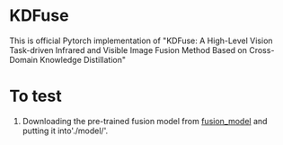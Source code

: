 # KDFuse
This is official Pytorch implementation of "KDFuse: A High-Level Vision Task-driven Infrared and Visible Image Fusion Method Based on Cross-Domain Knowledge Distillation"
# To test
1. Downloading the pre-trained fusion model from [fusion_model](https://pan.baidu.com/s/1LDIAqVsEkHrqc1nMadF8lw?pwd=eyhv) and putting it into'./model/'.
